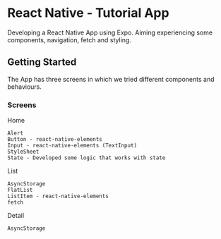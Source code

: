# React Native - Tutorial App

Developing a React Native App using Expo. Aiming experiencing some components, navigation, fetch and styling.

## Getting Started

The App has three screens in which we tried different components and behaviours.

### Screens

Home

```
Alert
Button - react-native-elements
Input - react-native-elements (TextInput)
StyleSheet
State - Developed some logic that works with state
```

List

```
AsyncStorage
FlatList
ListItem - react-native-elements
fetch
```

Detail

```
AsyncStorage
```
